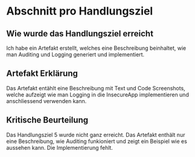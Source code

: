 # Abschnitt pro Handlungsziel
## Wie wurde das Handlungsziel erreicht
Ich habe ein Artefakt erstellt, welches eine Beschreibung beinhaltet, wie man Auditing und Logging generiert und implementiert.
## Artefakt Erklärung
Das Artefakt entählt eine Beschreibung mit Text und Code Screenshots, welche aufzeigt wie man Logging in die InsecureApp implementieren und anschliessend verwenden kann.
## Kritische Beurteilung
Das Handlungsziel 5 wurde nicht ganz erreicht. Das Artefakt enthält nur eine Beschreibung, wie Auditing funkioniert und zeigt ein Beispiel wie es aussehen kann. Die Implementierung fehlt.
